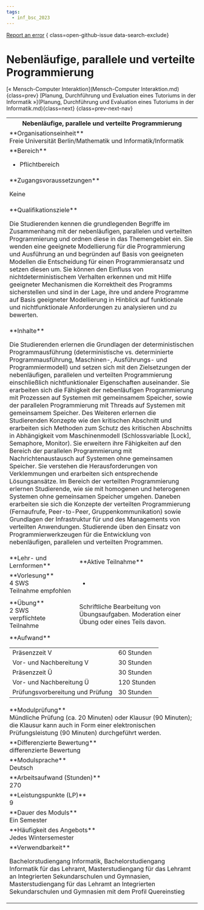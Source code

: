 ```yaml
---
tags:
  - inf_bsc_2023
---
```

[Report an error](https://github.com/SGSSGene/FUB-SUP/issues/new?title=Error%20in%20%22Nebenl%C3%A4ufige%2C%20parallele%20und%20verteilte%20Programmierung%22&body=There%20seems%20to%20be%20an%20error%20in%20module%20%22Nebenl%C3%A4ufige%2C%20parallele%20und%20verteilte%20Programmierung%22%2E%0A%0A%3CDescribe%20here%20a%20slightly%20more%20detailed%20description%20of%20what%20is%20wrong%3E&labels=bug)
{ class=open-github-issue data-search-exclude}

# Nebenläufige, parallele und verteilte Programmierung

[« Mensch-Computer Interaktion](Mensch-Computer Interaktion.md){class=prev}
[Planung, Durchführung und Evaluation eines Tutoriums in der Informatik »](Planung, Durchführung und Evaluation eines Tutoriums in der Informatik.md){class=next}
{class=prev-next-nav}

<table markdown id="moduledesc">
<tr markdown class="moduledesc_head"><th colspan="2">Nebenläufige, parallele und verteilte Programmierung </th></tr>
<tr markdown><td colspan="2">**Organisationseinheit**   <br>Freie Universität Berlin/Mathematik und Informatik/Informatik</td></tr>

<tr markdown><td colspan="2">**Bereich**<br>


- Pflichtbereich

</td></tr>

<tr markdown><td colspan="2">**Zugangsvoraussetzungen** <br>

Keine


</td></tr>
<tr markdown><td colspan="2">**Qualifikationsziele**    <br>

Die Studierenden kennen die grundlegenden Begriffe im Zusammenhang mit der
nebenläufigen, parallelen und verteilten Programmierung und ordnen diese in
das Themengebiet ein. Sie wenden eine geeignete Modellierung für die
Programmierung und Ausführung an und begründen auf Basis von geeigneten
Modellen die Entscheidung für einen Programmieransatz und setzen diesen um.
Sie können den Einfluss von nichtdeterministischem Verhalten erkennen und
mit Hilfe geeigneter Mechanismen die Korrektheit des Programms sicherstellen
und sind in der Lage, ihre und andere Programme auf Basis geeigneter
Modellierung in Hinblick auf funktionale und nichtfunktionale Anforderungen
zu analysieren und zu bewerten.


</td></tr>
<tr markdown><td colspan="2">**Inhalte**                <br>

Die Studierenden erlernen die Grundlagen der deterministischen
Programmausführung (deterministische vs. determinierte Programmausführung,
Maschinen-, Ausführungs- und Programmiermodell) und setzen sich mit den
Zielsetzungen der nebenläufigen, parallelen und verteilten Programmierung
einschließlich nichtfunktionaler Eigenschaften auseinander. Sie erarbeiten
sich die Fähigkeit der nebenläufigen Programmierung mit Prozessen auf
Systemen mit gemeinsamem Speicher, sowie der parallelen Programmierung mit
Threads auf Systemen mit gemeinsamem Speicher. Des Weiteren erlernen die
Studierenden Konzepte wie den kritischen Abschnitt und erarbeiten sich
Methoden zum Schutz des kritischen Abschnitts in Abhängigkeit vom
Maschinenmodell (Schlossvariable \[Lock\], Semaphore, Monitor). Sie
erweitern ihre Fähigkeiten auf den Bereich der parallelen Programmierung mit
Nachrichtenaustausch auf Systemen ohne gemeinsamen Speicher. Sie verstehen
die Herausforderungen von Verklemmungen und erarbeiten sich entsprechende
Lösungsansätze. Im Bereich der verteilten Programmierung erlernen
Studierende, wie sie mit homogenen und heterogenen Systemen ohne gemeinsamen
Speicher umgehen. Daneben erarbeiten sie sich die Konzepte der verteilten
Programmierung (Fernaufrufe, Peer-to-Peer, Gruppenkommunikation) sowie
Grundlagen der Infrastruktur für und des Managements von verteilten
Anwendungen. Studierende üben den Einsatz von Programmierwerkzeugen für die
Entwicklung von nebenläufigen, parallelen und verteilten Programmen.


</td></tr>

<tr markdown><td>**Lehr- und Lernformen**</td><td>**Aktive Teilnahme**</td></tr>
<tr markdown><td> **Vorlesung** <br>4 SWS <br> Teilnahme empfohlen</td><td>

-
</td></tr>
<tr markdown><td> **Übung** <br>2 SWS <br> verpflichtete Teilnahme</td><td>

Schriftliche Bearbeitung von Übungsaufgaben. Moderation einer Übung oder eines Teils davon.
</td></tr>
<tr markdown><td colspan="2">**Aufwand**                <br>
<table class="aufwand_table">
<tr><td>Präsenzzeit V</td><td>60 Stunden</td></tr>
<tr><td>Vor- und Nachbereitung V</td><td>30 Stunden</td></tr>
<tr><td>Präsenzzeit Ü</td><td>30 Stunden</td></tr>
<tr><td>Vor- und Nachbereitung Ü</td><td>120 Stunden</td></tr>
<tr><td>Prüfungsvorbereitung und Prüfung</td><td>30 Stunden</td></tr>
</table>

</td></tr>
<tr markdown><td colspan="2">**Modulprüfung**             <br>Mündliche Prüfung (ca. 20 Minuten) oder Klausur (90 Minuten); die Klausur
kann auch in Form einer elektronischen Prüfungsleistung (90 Minuten)
durchgeführt werden.


</td></tr>
<tr markdown><td colspan="2">**Differenzierte Bewertung** <br>differenzierte Bewertung

</td></tr>
<tr markdown><td colspan="2">**Modulsprache**             <br>Deutsch</td></tr>
<tr markdown><td colspan="2">**Arbeitsaufwand (Stunden)** <br>270</td></tr>
<tr markdown><td colspan="2">**Leistungspunkte (LP)**     <br>9</td></tr>
<tr markdown><td colspan="2">**Dauer des Moduls**         <br>Ein Semester</td></tr>
<tr markdown><td colspan="2">**Häufigkeit des Angebots**  <br>Jedes Wintersemester</td></tr>
<tr markdown><td colspan="2">**Verwendbarkeit**           <br>

Bachelorstudiengang Informatik, Bachelorstudiengang Informatik für das
Lehramt, Masterstudiengang für das Lehramt an Integrierten Sekundarschulen
und Gymnasien, Masterstudiengang für das Lehramt an Integrierten
Sekundarschulen und Gymnasien mit dem Profil Quereinstieg


</td></tr>


</table>
